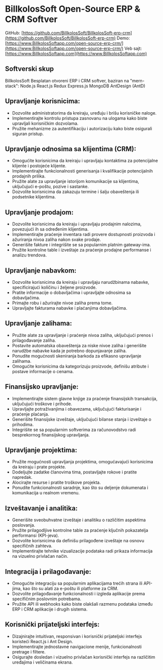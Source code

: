 # BillkolosSoft Open-Source ERP & CRM Softver

GitHub: [https://github.com/BillkolosSoft/BillkolosSoft-erp-crm](https://github.com/BillkolosSoft/BillkolosSoft-erp-crm)
Demo: [https://www.BillkolosSoftapp.com/open-source-erp-crm/](https://www.BillkolosSoftapp.com/open-source-erp-crm/)
Veb sajt: [https://www.BillkolosSoftapp.com](https://www.BillkolosSoftapp.com)

## Softverski skup

BillkolosSoft Besplatan otvoreni ERP i CRM softver, baziran na "mern-stack": Node.js React.js Redux Express.js MongoDB AntDesign (AntD)

## Upravljanje korisnicima:

- Dozvolite administratorima da kreiraju, uređuju i brišu korisničke naloge.
- Implementirajte kontrolu pristupa zasnovanu na ulogama kako biste upravljali korisničkim dozvolama.
- Pružite mehanizme za autentifikaciju i autorizaciju kako biste osigurali siguran pristup.

## Upravljanje odnosima sa klijentima (CRM):

- Omogućite korisnicima da kreiraju i upravljaju kontaktima za potencijalne klijente i postojeće klijente.
- Implementirajte funkcionalnosti generisanja i kvalifikacije potencijalnih prodajnih prilika.
- Pružite alate za upravljanje istorijom komunikacije sa klijentima, uključujući e-poštu, pozive i sastanke.
- Dozvolite korisnicima da zakazuju termine i šalju obaveštenja ili podsetnike klijentima.

## Upravljanje prodajom:

- Dozvolite korisnicima da kreiraju i upravljaju prodajnim nalozima, povezujući ih sa određenim klijentima.
- Implementirajte praćenje inventara radi provere dostupnosti proizvoda i ažuriranja nivoa zaliha nakon svake prodaje.
- Generišite fakture i integrišite se sa popularnim platnim gateway-ima.
- Pružite kontrolne table i izveštaje za praćenje prodajne performanse i analizu trendova.

## Upravljanje nabavkom:

- Dozvolite korisnicima da kreiraju i upravljaju narudžbinama nabavke, specificirajući količinu i željene proizvode.
- Pratite informacije o dobavljačima i upravljajte odnosima sa dobavljačima.
- Primajte robu i ažurirajte nivoe zaliha prema tome.
- Upravljajte fakturama nabavke i plaćanjima dobavljačima.

## Upravljanje zalihama:

- Pružite alate za upravljanje i praćenje nivoa zaliha, uključujući prenos i prilagođavanje zaliha.
- Postavite automatska obaveštenja za niske nivoe zaliha i generišite narudžbe nabavke kada je potrebno dopunjavanje zaliha.
- Ponudite mogućnosti skeniranja barkoda za efikasno upravljanje zalihama.
- Omogućite korisnicima da kategorizuju proizvode, definišu atribute i postave informacije o cenama.

## Finansijsko upravljanje:

- Implementirajte sistem glavne knjige za praćenje finansijskih transakcija, uključujući troškove i prihode.
- Upravljajte potraživanjima i obavezama, uključujući fakturisanje i praćenje plaćanja.
- Generišite finansijske izveštaje, uključujući bilanse stanja i izveštaje o prihodima.
- Integrišite se sa popularnim softverima za računovodstvo radi besprekornog finansijskog upravljanja.

## Upravljanje projektima:

- Pružite mogućnosti upravljanja projektima, omogućavajući korisnicima da kreiraju i prate projekte.
- Dodeljujte zadatke članovima tima, postavljajte rokove i pratite napredak.
- Alocirajte resurse i pratite troškove projekta.
- Ponudite funkcionalnosti saradnje, kao što su deljenje dokumenata i komunikacija u realnom vremenu.

## Izveštavanje i analitika:

- Generišite sveobuhvatne izveštaje i analitiku o različitim aspektima poslovanja.
- Pružite prilagodljive kontrolne table za praćenje ključnih pokazatelja performansi (KPI-jeva).
- Dozvolite korisnicima da definišu prilagođene izveštaje na osnovu specifičnih zahteva.
- Implementirajte tehnike vizualizacije podataka radi prikaza informacija na vizuelno privlačan način.

## Integracija i prilagođavanje:

- Omogućite integraciju sa popularnim aplikacijama trećih strana ili API-jima, kao što su alati za e-poštu ili platforme za CRM.
- Dozvolite prilagođavanje funkcionalnosti i izgleda aplikacije prema specifičnim poslovnim potrebama.
- Pružite API ili webhooks kako biste olakšali razmenu podataka između ERP i CRM aplikacije i drugih sistema.

## Korisnički prijateljski interfejs:

- Dizajnirajte intuitivan, responsivan i korisnički prijateljski interfejs koristeći React.js i Ant Design.
- Implementirajte jednostavne navigacione menije, funkcionalnosti pretrage i filtere.
- Osigurajte dosledan i vizuelno privlačan korisnički interfejs na različitim uređajima i veličinama ekrana.